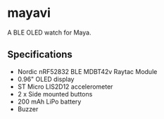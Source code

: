 # mayavi

A BLE OLED watch for Maya.

## Specifications

- Nordic nRF52832 BLE MDBT42v Raytac Module
- 0.96" OLED display
- ST Micro LIS2D12 accelerometer
- 2 x Side mounted buttons
- 200 mAh LiPo battery
- Buzzer


